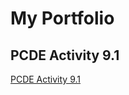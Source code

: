 # My Portfolio
## PCDE Activity 9.1
<a href="https://magpie5.github.io/PCDE-Activity-9.1/"> PCDE Activity 9.1 </a>
